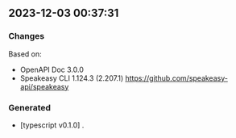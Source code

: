 

## 2023-12-03 00:37:31
### Changes
Based on:
- OpenAPI Doc 3.0.0 
- Speakeasy CLI 1.124.3 (2.207.1) https://github.com/speakeasy-api/speakeasy
### Generated
- [typescript v0.1.0] .